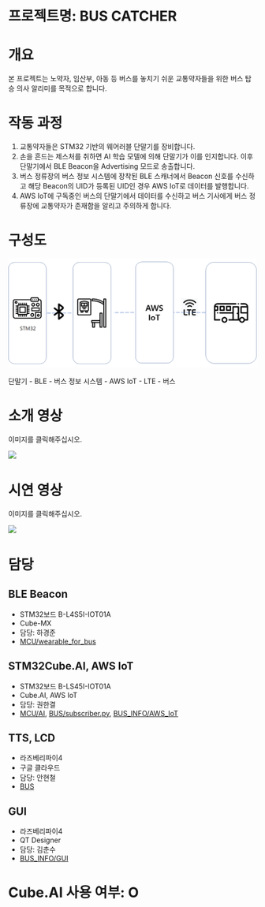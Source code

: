 # 프로젝트명: BUS CATCHER
# 개요
본 프로젝트는 노약자, 임산부, 아동 등 버스를 놓치기 쉬운 교통약자들을 위한 버스 탑승 의사 알리미를 목적으로 합니다.

# 작동 과정
1. 교통약자들은 STM32 기반의 웨어러블 단말기를 장비합니다.
2. 손을 흔드는 제스처를 취하면 AI 학습 모델에 의해 단말기가 이를 인지합니다. 이후 단말기에서 BLE Beacon을 Advertising 모드로 송출합니다.
3. 버스 정류장의 버스 정보 시스템에 장착된 BLE 스캐너에서 Beacon 신호를 수신하고 해당 Beacon의 UID가 등록된 UID인 경우 AWS IoT로 데이터를 발행합니다.
4. AWS IoT에 구독중인 버스의 단말기에서 데이터를 수신하고 버스 기사에게 버스 정류장에 교통약자가 존재함을 알리고 주의하게 합니다.

# 구성도
![구성도](image/entire_system.png)

단말기 - BLE - 버스 정보 시스템 - AWS IoT - LTE - 버스

# 소개 영상
이미지를 클릭해주십시오.

[![](https://img.youtube.com/vi/MRky6hmbNtE/0.jpg)](https://youtu.be/MRky6hmbNtE)

# 시연 영상
이미지를 클릭해주십시오.

[![](https://img.youtube.com/vi/4hIDGSzT3UQ/0.jpg)](https://www.youtube.com/watch?v=4hIDGSzT3UQ)

# 담당

## BLE Beacon
- STM32보드 B-L4S5I-IOT01A
- Cube-MX
- 담당: 하경준
- [MCU/wearable_for_bus](https://github.com/SweetWeeds/shh2021_LiveinSIOR/tree/master/MCU/wearable_for_bus)

## STM32Cube.AI, AWS IoT
- STM32보드 B-LS45I-IOT01A
- Cube.AI, AWS IoT
- 담당: 권한결
- [MCU/AI](https://github.com/SweetWeeds/shh2021_LiveinSIOR/tree/master/MCU/AI), [BUS/subscriber.py](https://github.com/SweetWeeds/shh2021_LiveinSIOR/blob/master/BUS/subscriber.py), [BUS_INFO/AWS_IoT](https://github.com/SweetWeeds/shh2021_LiveinSIOR/tree/master/BUS_INFO/AWS_IoT)

## TTS, LCD
- 라즈베리파이4
- 구글 클라우드
- 담당: 안현철
- [BUS](https://github.com/SweetWeeds/shh2021_LiveinSIOR/tree/master/BUS)

## GUI
- 라즈베리파이4
- QT Designer
- 담당: 김춘수
- [BUS_INFO/GUI](https://github.com/SweetWeeds/shh2021_LiveinSIOR/tree/master/BUS_INFO/GUI)

# Cube.AI 사용 여부: O
